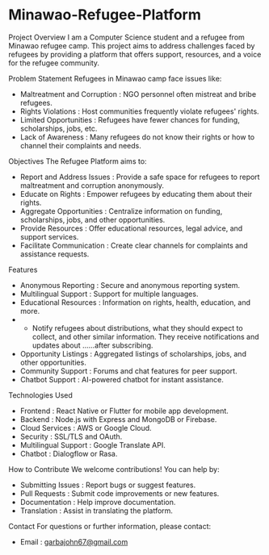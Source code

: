 # Minawao-Refugee-Platform

Project Overview
I am a Computer Science student and a refugee from Minawao refugee camp. This project aims to address challenges faced by refugees by providing a platform that offers support, resources, and a voice for the refugee community.

Problem Statement
Refugees in Minawao camp face issues like:
- Maltreatment and Corruption : NGO personnel often mistreat and bribe refugees.
- Rights Violations : Host communities frequently violate refugees' rights.
- Limited Opportunities : Refugees have fewer chances for funding, scholarships, jobs, etc.
- Lack of Awareness : Many refugees do not know their rights or how to channel their complaints and needs.

Objectives
The Refugee Platform aims to:
- Report and Address Issues : Provide a safe space for refugees to report maltreatment and corruption anonymously.
- Educate on Rights : Empower refugees by educating them about their rights.
- Aggregate Opportunities : Centralize information on funding, scholarships, jobs, and other opportunities.
- Provide Resources : Offer educational resources, legal advice, and support services.
- Facilitate Communication : Create clear channels for complaints and assistance requests.

Features
- Anonymous Reporting : Secure and anonymous reporting system.
- Multilingual Support : Support for multiple languages.
- Educational Resources : Information on rights, health, education, and more.
- - Notify refugees about distributions, what they should expect to collect, and other similar information. They receive notifications and updates about ......after subscribing.
- Opportunity Listings : Aggregated listings of scholarships, jobs, and other opportunities.
- Community Support : Forums and chat features for peer support.
- Chatbot Support : AI-powered chatbot for instant assistance.

Technologies Used
- Frontend : React Native or Flutter for mobile app development.
- Backend : Node.js with Express and MongoDB or Firebase.
- Cloud Services : AWS or Google Cloud.
- Security : SSL/TLS and OAuth.
- Multilingual Support : Google Translate API.
- Chatbot : Dialogflow or Rasa.

How to Contribute
We welcome contributions! You can help by:
- Submitting Issues : Report bugs or suggest features.
- Pull Requests : Submit code improvements or new features.
- Documentation : Help improve documentation.
- Translation : Assist in translating the platform.

Contact
For questions or further information, please contact:
- Email : garbajohn67@gmail.com
